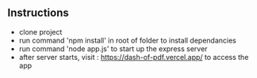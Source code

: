 ## Instructions

- clone project
- run command 'npm install' in root of folder to install dependancies
- run command 'node app.js' to start up the express server
- after server starts, visit : https://dash-of-pdf.vercel.app/  to access the app
